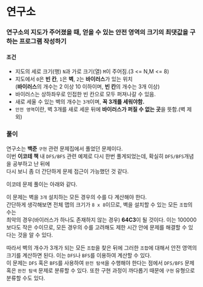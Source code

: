 # 연구소
### 연구소의 지도가 주어졌을 때, 얻을 수 있는 안전 영역의 크기의 최댓값을 구하는 프로그램 작성하기
#### 조건
- 지도의 세로 크기(행) ```N```과 가로 크기(열) ```M```이 주어짐.(3 <= N,M <= 8)
- 지도에서 ```0```은 **빈 칸**, ```1```은 **벽**, ```2```는 **바이러스**가 있는 위치  
  (**바이러스**의 개수는 2 이상 10 이하이며, **빈 칸**의 개수는 3개 이상)
- 바이러스는 상하좌우로 인접한 빈 칸으로 모두 퍼져나갈 수 있음.
- 새로 세울 수 있는 벽의 개수는 ```3개```이며, **꼭 3개를 세워야함.**
- ```안전 영역```이란, 벽 3개를 새로 세운 뒤에 **바이러스가 퍼질 수 없는 곳**을 뜻함.(벽 제외) 
### 풀이
연구소는 **백준** ```구현``` 관련 문제집에서 풀었던 문제이다.  
이번 **이코테 책** 내 ```DFS/BFS``` 관련 예제로 다시 한번 풀게되었는데, 확실히 ```DFS/BFS```개념을 공부하고 난 뒤에  
다시 보니 좀 더 간단하게 문제 접근이 가능했던 것 같다.  

이코테 문제 풀이는 아래와 같다.  

이 문제는 벽을 ```3개``` 설치하는 모든 경우의 수를 다 계산해야 한다.  
간단하게 생각해보면 전체 맵의 크기가 ```8 x 8```이므로, 벽을 설치할 수 있는 모든 ```조합```의 수는  
최악의 경우(바이러스가 하나도 존재하지 않는 경우) **64C3**이 될 것이다. 이는 100000보다도 작은 수이므로, 모든 경우의 수를 고려해도 제한 시간 안에 문제를 해결할 수 있다는 것을 알 수 있다.  

따라서 벽의 개수가 3개가 되는 모든 ```조합```을 찾은 뒤에 그러한 ```조합```에 대해서 안전 영역의 크기를 계산하면 된다. 이는 ```DFS```나 ```BFS```를 이용하여 계산할 수 있다.  
이 문제는 ```DFS``` 혹은 ```BFS```를 사용하여 ```완전 탐색```을 수행해야 한다는 점에서 ```DFS/BFS``` 문제 혹은 ```완전 탐색``` 문제로 분류할 수 있다. 또한 구현 과정이 까다롭기 때문에 ```구현``` 유형으로 분류할 수도 있다.